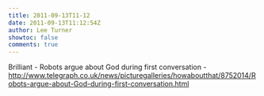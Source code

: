 ```yaml
---
title: 2011-09-13T11-12
date: 2011-09-13T11:12:54Z
author: Lee Turner
showtoc: false
comments: true
---
```


Brilliant - Robots argue about God during first conversation - http://www.telegraph.co.uk/news/picturegalleries/howaboutthat/8752014/Robots-argue-about-God-during-first-conversation.html

